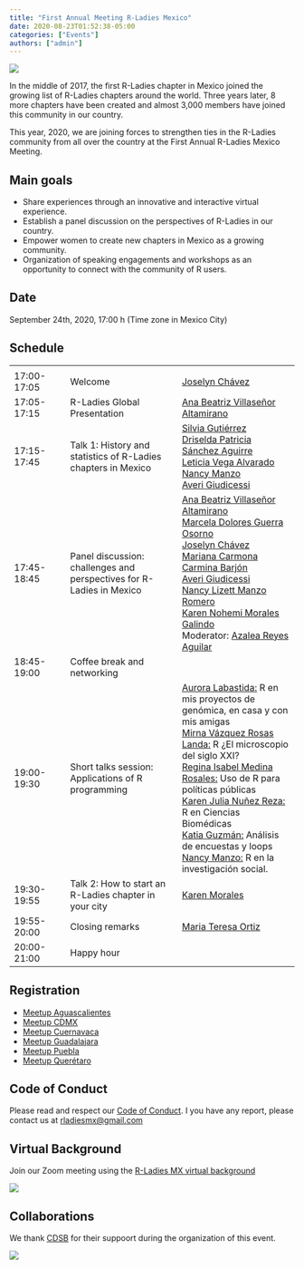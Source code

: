 ```yaml
---
title: "First Annual Meeting R-Ladies Mexico"
date: 2020-08-23T01:52:38-05:00
categories: ["Events"]
authors: ["admin"]
---
```


<img src= "https://github.com/RladiesMX/rladiesmxsource/blob/master/assets/images/rladiesmx.jpeg?raw=true" />

In the middle of 2017, the first R-Ladies chapter in Mexico joined the growing list of R-Ladies chapters around the world. Three years later, 8 more chapters have been created and almost 3,000 members have joined this community in our country. 

This year, 2020, we are joining forces to strengthen ties in the R-Ladies community from all over the country at the First Annual R-Ladies Mexico Meeting.

## Main goals

- Share experiences through an innovative and interactive virtual experience.
- Establish a panel discussion on the perspectives of R-Ladies in our country.
- Empower women to create new chapters in Mexico as a growing community. 
- Organization of speaking engagements and workshops as an opportunity to connect with the community of R users.


## Date

September 24th, 2020, 17:00 h (Time zone in Mexico City)

## Schedule

|                    |                                    |                               |
| ------------------ | ---------------------------------- | ----------------------------- |
|<img width=200/>    |<img width=500/>                    |<img width=500/>               |
| 17:00-17:05 | Welcome | [Joselyn Chávez](https://rladiesmx.netlify.app/author/joselyn-chavez/) |
| 17:05-17:15 | R-Ladies Global Presentation | [Ana Beatriz Villaseñor Altamirano](https://rladiesmx.netlify.app/author/ana-beatriz-villasenor/) |
| 17:15-17:45 | Talk 1: History and statistics of R-Ladies chapters in Mexico |  [Silvia Gutiérrez](https://rladiesmx.netlify.app/author/silvia-gutierrez-de-la-torre/) <br>   [Driselda Patricia Sánchez Aguirre](https://rladiesmx.netlify.app/author/driselda-sanchez-aguirre/) <br> [Leticia Vega Alvarado](https://rladiesmx.netlify.app/author/leticia-vega-alvarado-ph.d./) <br> [Nancy Manzo](https://rladiesmx.netlify.app/author/nancy-manzo/) <br> [Averi Giudicessi](https://rladiesmx.netlify.app/author/averi-giudicessi/) |
| 17:45-18:45 | Panel discussion: challenges and perspectives for R-Ladies in Mexico | [Ana Beatriz Villaseñor Altamirano](https://rladiesmx.netlify.app/author/ana-beatriz-villasenor/) <br> [Marcela Dolores Guerra Osorno](https://rladiesmx.netlify.app/author/marcela-dolores-guerra-osorno/) <br> [Joselyn Chávez](https://rladiesmx.netlify.app/author/joselyn-chavez/) <br> [Mariana Carmona](https://twitter.com/marianeats) <br> [Carmina Barjón](https://twitter.com/BarjonCar) <br> [Averi Giudicessi](https://rladiesmx.netlify.app/author/averi-giudicessi/) <br> [Nancy Lizett Manzo Romero](https://rladiesmx.netlify.app/author/nancy-manzo/) <br> [Karen Nohemi Morales Galindo](https://rladiesmx.netlify.app/author/karen-morales/) <br> Moderator:  [Azalea Reyes Aguilar](https://rladiesmx.netlify.app/author/azalea-reyes-aguilar/) |
| 18:45-19:00 | Coffee break and networking |  |
| 19:00-19:30 | Short talks session: Applications of R programming | [Aurora Labastida:](https://twitter.com/alabasti1) R en mis proyectos de genómica, en casa y con mis amigas<br> [Mirna Vázquez Rosas Landa:](https://twitter.com/MirnaVRL) R ¿El microscopio del siglo XXI? <br> [Regina Isabel Medina Rosales:](https://rladiesmx.netlify.app/author/regina-medina/) Uso de R para políticas públicas <br> [Karen Julia Nuñez Reza:](https://twitter.com/julyreza) R en Ciencias Biomédicas <br> [Katia Guzmán:](https://twitter.com/guzmart_) Análisis de encuestas y loops <br> [Nancy Manzo:](https://rladiesmx.netlify.app/author/nancy-manzo/) R en la investigación social. |
| 19:30-19:55 | Talk 2: How to start an R-Ladies chapter in your city | [Karen Morales](https://rladiesmx.netlify.app/author/karen-morales/) |
| 19:55-20:00 | Closing remarks |  [Maria Teresa Ortiz](https://rladiesmx.netlify.app/author/maria-teresa-ortiz-ma/) |
| 20:00-21:00 | Happy hour |  |

## Registration

- [Meetup Aguascalientes](https://www.meetup.com/es/rladies-aguascalientes/events/273080960/)
- [Meetup CDMX](https://www.meetup.com/es/rladies-cdmx/events/272991189/)
- [Meetup Cuernavaca](https://www.meetup.com/es/rladies-cuernavaca/events/272988331/)
- [Meetup Guadalajara](https://www.meetup.com/es/rladies-guadalajara/events/273196400/)
- [Meetup Puebla](http://meetu.ps/e/Jkt5r/cKT1j/a)
- [Meetup Querétaro](https://www.meetup.com/es/rladies-queretaro/events/272986368/)

## Code of Conduct
Please read and respect our [Code of Conduct](https://rladiesmx.netlify.app/en/code_of_conduct/). I you have any report, please contact us at rladiesmx@gmail.com

## Virtual Background

Join our Zoom meeting using the <a href="https://github.com/RLadiesMX/rladiesmxsource/blob/master/assets/images/rladiesmx.png?raw=true" download>R-Ladies MX virtual background</a>

<img src= "https://github.com/RLadiesMX/rladiesmxsource/blob/master/assets/images/rladiesmx.png?raw=true" />

## Collaborations

We thank [CDSB](comunidadbioinfo.github.io) for their suppoort during the organization of this event.


[<img src="https://github.com/ComunidadBioInfo/cdsbsource/blob/master/assets/images/logo.png?raw=true" />](http://comunidadbioinfo.github.io/)
